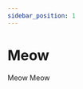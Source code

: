 ```yaml
---
sidebar_position: 1
---
```


<!--
SPDX-FileCopyrightText: 2025 Catalan Lover
 
SPDX-License-Identifier: MIT
 -->

# Meow

Meow Meow